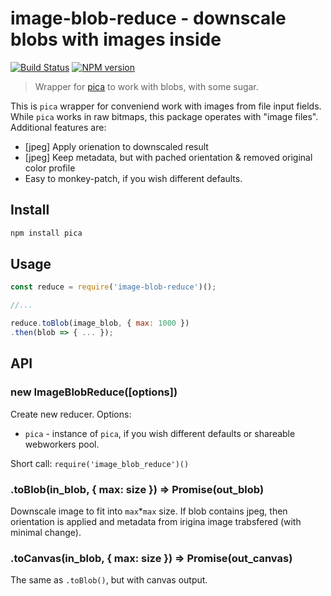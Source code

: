 image-blob-reduce - downscale blobs with images inside
======================================================

[![Build Status](https://travis-ci.org/nodeca/image-blob-reduce.svg?branch=master)](https://travis-ci.org/nodeca/image-blob-reduce)
[![NPM version](https://img.shields.io/npm/v/image-blob-reduce.svg)](https://www.npmjs.org/package/image-blob-reduce)


> Wrapper for [pica](https://github.com/nodeca/pica) to work with blobs, with some sugar.

This is `pica` wrapper for conveniend work with images from file input fields. While `pica`
works in raw bitmaps, this package operates with "image files". Additional features are:

- \[jpeg] Apply orienation to downscaled result
- \[jpeg] Keep metadata, but with pached orientation & removed original color profile
- Easy to monkey-patch, if you wish different defaults.


Install
-------

```sh
npm install pica
```

Usage
-----

```js
const reduce = require('image-blob-reduce')();

//...

reduce.toBlob(image_blob, { max: 1000 })
.then(blob => { ... });
```


API
---

### new ImageBlobReduce([options])

Create new reducer. Options:

- `pica` - instance of `pica`, if you wish different defaults or shareable webworkers pool.

Short call: `require('image_blob_reduce')()`

### .toBlob(in_blob, { max: size }) => Promise(out_blob)

Downscale image to fit into `max`\*`max` size. If blob contains jpeg, then orientation is applied and metadata from irigina image trabsfered (with minimal change).

### .toCanvas(in_blob, { max: size }) => Promise(out_canvas)

The same as `.toBlob()`, but with canvas output.
